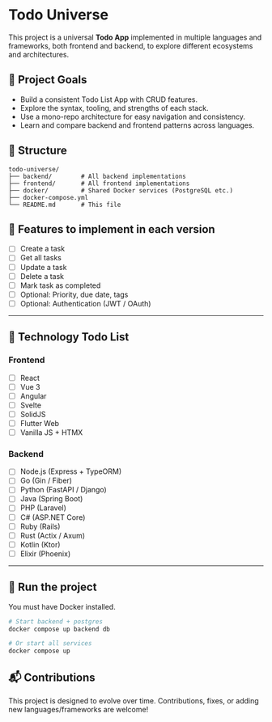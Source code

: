 # Todo Universe

This project is a universal **Todo App** implemented in multiple languages and frameworks, both frontend and backend, to explore different ecosystems and architectures.

## 🚀 Project Goals
- Build a consistent Todo List App with CRUD features.
- Explore the syntax, tooling, and strengths of each stack.
- Use a mono-repo architecture for easy navigation and consistency.
- Learn and compare backend and frontend patterns across languages.

## 📁 Structure
```
todo-universe/
├── backend/        # All backend implementations
├── frontend/       # All frontend implementations
├── docker/         # Shared Docker services (PostgreSQL etc.)
├── docker-compose.yml
└── README.md       # This file
```

## 🧱 Features to implement in each version
- [ ] Create a task
- [ ] Get all tasks
- [ ] Update a task
- [ ] Delete a task
- [ ] Mark task as completed
- [ ] Optional: Priority, due date, tags
- [ ] Optional: Authentication (JWT / OAuth)

---

## 🧪 Technology Todo List

### Frontend
- [ ] React
- [ ] Vue 3
- [ ] Angular
- [ ] Svelte
- [ ] SolidJS
- [ ] Flutter Web
- [ ] Vanilla JS + HTMX

### Backend
- [ ] Node.js (Express + TypeORM)
- [ ] Go (Gin / Fiber)
- [ ] Python (FastAPI / Django)
- [ ] Java (Spring Boot)
- [ ] PHP (Laravel)
- [ ] C# (ASP.NET Core)
- [ ] Ruby (Rails)
- [ ] Rust (Actix / Axum)
- [ ] Kotlin (Ktor)
- [ ] Elixir (Phoenix)

---

## 🐳 Run the project
You must have Docker installed.

```bash
# Start backend + postgres
docker compose up backend db

# Or start all services
docker compose up
```

## 📬 Contributions
This project is designed to evolve over time. Contributions, fixes, or adding new languages/frameworks are welcome!

